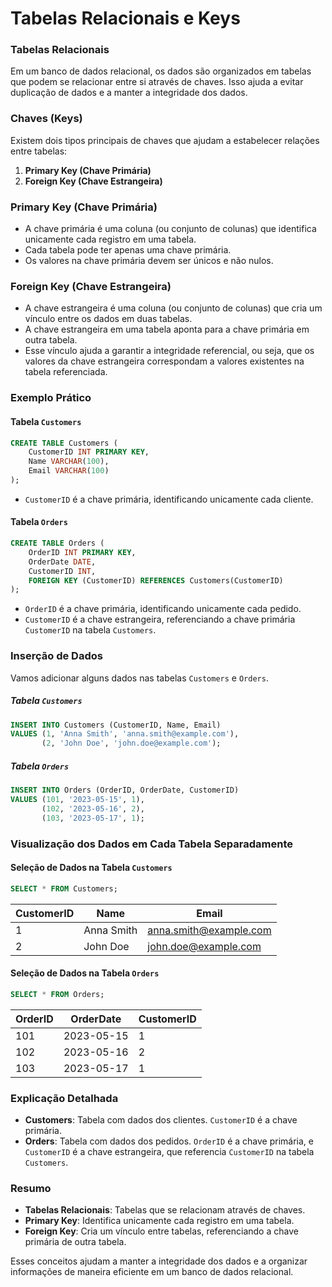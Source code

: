 # Tabelas Relacionais e Keys

### Tabelas Relacionais
Em um banco de dados relacional, os dados são organizados em tabelas que podem se relacionar entre si através de chaves. Isso ajuda a evitar duplicação de dados e a manter a integridade dos dados.

### Chaves (Keys)
Existem dois tipos principais de chaves que ajudam a estabelecer relações entre tabelas:
1. **Primary Key (Chave Primária)**
2. **Foreign Key (Chave Estrangeira)**

### Primary Key (Chave Primária)
- A chave primária é uma coluna (ou conjunto de colunas) que identifica unicamente cada registro em uma tabela.
- Cada tabela pode ter apenas uma chave primária.
- Os valores na chave primária devem ser únicos e não nulos.

### Foreign Key (Chave Estrangeira)
- A chave estrangeira é uma coluna (ou conjunto de colunas) que cria um vínculo entre os dados em duas tabelas.
- A chave estrangeira em uma tabela aponta para a chave primária em outra tabela.
- Esse vínculo ajuda a garantir a integridade referencial, ou seja, que os valores da chave estrangeira correspondam a valores existentes na tabela referenciada.

### Exemplo Prático

#### Tabela `Customers`
```sql
CREATE TABLE Customers (
    CustomerID INT PRIMARY KEY,
    Name VARCHAR(100),
    Email VARCHAR(100)
);
```
- `CustomerID` é a chave primária, identificando unicamente cada cliente.

#### Tabela `Orders`
```sql
CREATE TABLE Orders (
    OrderID INT PRIMARY KEY,
    OrderDate DATE,
    CustomerID INT,
    FOREIGN KEY (CustomerID) REFERENCES Customers(CustomerID)
);
```
- `OrderID` é a chave primária, identificando unicamente cada pedido.
- `CustomerID` é a chave estrangeira, referenciando a chave primária `CustomerID` na tabela `Customers`.

### Inserção de Dados
Vamos adicionar alguns dados nas tabelas `Customers` e `Orders`.

##### Tabela `Customers`
```sql
INSERT INTO Customers (CustomerID, Name, Email)
VALUES (1, 'Anna Smith', 'anna.smith@example.com'),
       (2, 'John Doe', 'john.doe@example.com');
```

##### Tabela `Orders`
```sql
INSERT INTO Orders (OrderID, OrderDate, CustomerID)
VALUES (101, '2023-05-15', 1),
       (102, '2023-05-16', 2),
       (103, '2023-05-17', 1);
```

### Visualização dos Dados em Cada Tabela Separadamente

#### Seleção de Dados na Tabela `Customers`
```sql
SELECT * FROM Customers;
```
| CustomerID | Name        | Email                 |
|------------|-------------|-----------------------|
| 1          | Anna Smith  | anna.smith@example.com|
| 2          | John Doe    | john.doe@example.com  |

#### Seleção de Dados na Tabela `Orders`
```sql
SELECT * FROM Orders;
```
| OrderID | OrderDate  | CustomerID |
|---------|------------|------------|
| 101     | 2023-05-15 | 1          |
| 102     | 2023-05-16 | 2          |
| 103     | 2023-05-17 | 1          |

### Explicação Detalhada
- **Customers**: Tabela com dados dos clientes. `CustomerID` é a chave primária.
- **Orders**: Tabela com dados dos pedidos. `OrderID` é a chave primária, e `CustomerID` é a chave estrangeira, que referencia `CustomerID` na tabela `Customers`.

### Resumo
- **Tabelas Relacionais**: Tabelas que se relacionam através de chaves.
- **Primary Key**: Identifica unicamente cada registro em uma tabela.
- **Foreign Key**: Cria um vínculo entre tabelas, referenciando a chave primária de outra tabela.

Esses conceitos ajudam a manter a integridade dos dados e a organizar informações de maneira eficiente em um banco de dados relacional.